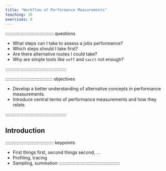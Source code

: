 ```yaml
---
title: "Workflow of Performance Measurements"
teaching: 10
exercises: 0
---
```


:::::::::::::::::::::::::::::::::::::: questions 

- What steps can I take to assess a jobs performance?
- Which steps should I take first?
- Are there alternative routes I could take?
- Why are simple tools like `seff` and `sacct` not enough?

::::::::::::::::::::::::::::::::::::::::::::::::

::::::::::::::::::::::::::::::::::::: objectives

- Develop a better understanding of alternative concepts in performance measurements.
- Introduce central terms of performance measurements and how they relate.

::::::::::::::::::::::::::::::::::::::::::::::::

## Introduction

<!-- EPISODE CONTENT HERE -->

:::::::::::::::::::::::::::::::::::::: keypoints
- First things first, second things second, ...
- Profiling, tracing
- Sampling, summation
::::::::::::::::::::::::::::::::::::::::::::::::

